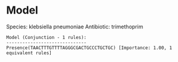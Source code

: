 
# Model

Species: klebsiella pneumoniae
Antibiotic: trimethoprim

```
Model (Conjunction - 1 rules):
------------------------------
Presence(TAACTTTGTTTTAGGGCGACTGCCCTGCTGC) [Importance: 1.00, 1 equivalent rules]

```


